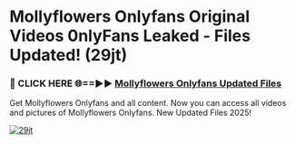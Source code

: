 # Mollyflowers Onlyfans Original Videos 0nlyFans Leaked - Files Updated! (29jt)

<h3>🔴 CLICK HERE 🌐==►► <a href="https://tinyurl.com/ehrbuxhb" rel="nofollow">Mollyflowers Onlyfans Updated Files</a></h3>

Get Mollyflowers Onlyfans and all content. Now you can access all videos and pictures of Mollyflowers Onlyfans. New Updated Files 2025!

[![29jt](https://i.imgur.com/lVYEuWS.gif)](https://tinyurl.com/ehrbuxhb)
